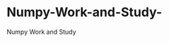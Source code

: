   # Numpy-Work-and-Study-
Numpy Work and Study 
                
                
              
                                  
                                    
                                                                                               
                                                                                                               
                                 
                                                        
                                                                  
               
                                              
                                                            
                                                                                          
                                                                                                                                                                                                                                   
                                                                                                                                                                      
                                                                                                                                                                                        
                                                                                                        
                                                                                                                                 
                                    
                                                                                             
                                              
